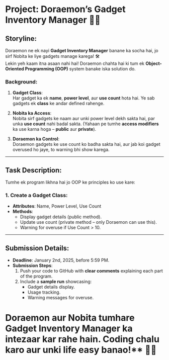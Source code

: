 # Project: **Doraemon’s Gadget Inventory Manager** 🚀🎒

## Storyline:  

Doraemon ne ek nayi **Gadget Inventory Manager** banane ka socha hai, jo sirf Nobita ke liye gadgets manage karega! 🛠️  
Lekin yeh kaam itna asaan nahi hai! Doraemon chahta hai ki tum ek **Object-Oriented Programming (OOP)** system banake iska solution do.  

### Background:  

1. **Gadget Class**:  
   Har gadget ka ek **name**, **power level**, aur **use count** hota hai. Ye sab gadgets ek **class** ke andar defined rahenge.  
   
2. **Nobita ka Access**:  
   Nobita sirf gadgets ke naam aur unki power level dekh sakta hai, par unka **use count** nahi badal sakta. (Yahaan pe tumhe **access modifiers** ka use karna hoga – **public** aur **private**).  

3. **Doraemon ka Control**:  
   Doraemon gadgets ke use count ko badha sakta hai, aur jab koi gadget overused ho jaye, to warning bhi show karega.  

---

## Task Description:  

Tumhe ek program likhna hai jo OOP ke principles ko use kare:  

### 1. **Create a Gadget Class:**  
   - **Attributes**: Name, Power Level, Use Count  
   - **Methods**:  
     - Display gadget details (public method).  
     - Update use count (private method – only Doraemon can use this).  
     - Warning for overuse if Use Count > 10.  

---

## Submission Details:

- **Deadline**: January 2nd, 2025, before 5:59 PM.  
- **Submission Steps**:  
  1. Push your code to GitHub with **clear comments** explaining each part of the program.  
  2. Include a **sample run** showcasing:  
     - Gadget details display.  
     - Usage tracking.  
     - Warning messages for overuse.    

# Doraemon aur Nobita tumhare Gadget Inventory Manager ka intezaar kar rahe hain. Coding chalu karo aur unki life easy banao!**  🤖✨
